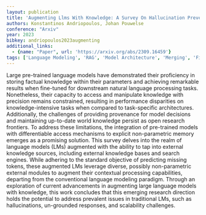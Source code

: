 ```yaml
---
layout: publication
title: 'Augmenting Llms With Knowledge: A Survey On Hallucination Prevention'
authors: Konstantinos Andriopoulos, Johan Pouwelse
conference: "Arxiv"
year: 2023
bibkey: andriopoulos2023augmenting
additional_links:
  - {name: "Paper", url: 'https://arxiv.org/abs/2309.16459'}
tags: ['Language Modeling', 'RAG', 'Model Architecture', 'Merging', 'Fine-Tuning', 'Survey Paper', 'Reinforcement Learning']
---
```

Large pre-trained language models have demonstrated their proficiency in
storing factual knowledge within their parameters and achieving remarkable
results when fine-tuned for downstream natural language processing tasks.
Nonetheless, their capacity to access and manipulate knowledge with precision
remains constrained, resulting in performance disparities on
knowledge-intensive tasks when compared to task-specific architectures.
Additionally, the challenges of providing provenance for model decisions and
maintaining up-to-date world knowledge persist as open research frontiers. To
address these limitations, the integration of pre-trained models with
differentiable access mechanisms to explicit non-parametric memory emerges as a
promising solution. This survey delves into the realm of language models (LMs)
augmented with the ability to tap into external knowledge sources, including
external knowledge bases and search engines. While adhering to the standard
objective of predicting missing tokens, these augmented LMs leverage diverse,
possibly non-parametric external modules to augment their contextual processing
capabilities, departing from the conventional language modeling paradigm.
Through an exploration of current advancements in augmenting large language
models with knowledge, this work concludes that this emerging research
direction holds the potential to address prevalent issues in traditional LMs,
such as hallucinations, un-grounded responses, and scalability challenges.
